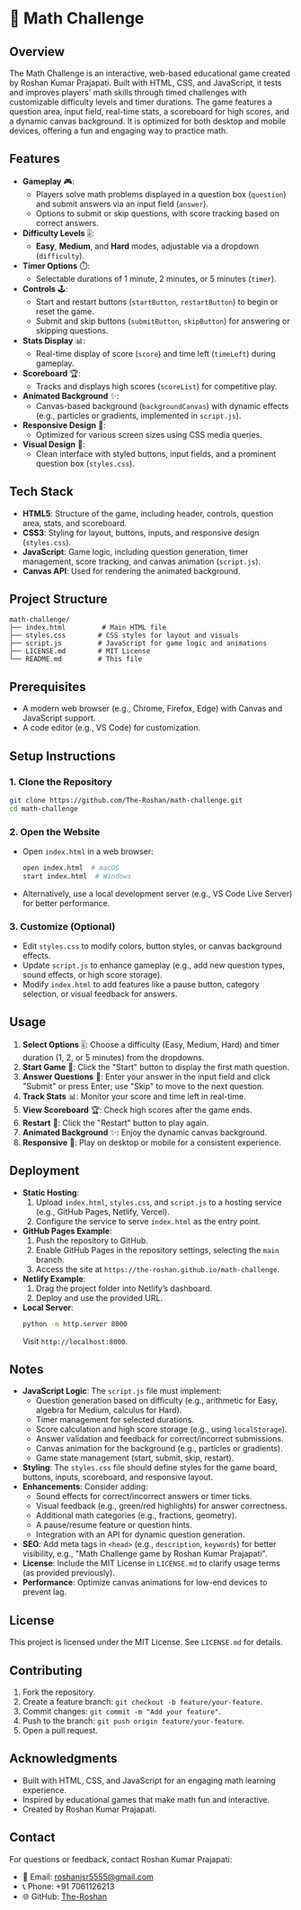 # 🧮 Math Challenge

## Overview
The Math Challenge is an interactive, web-based educational game created by Roshan Kumar Prajapati. Built with HTML, CSS, and JavaScript, it tests and improves players' math skills through timed challenges with customizable difficulty levels and timer durations. The game features a question area, input field, real-time stats, a scoreboard for high scores, and a dynamic canvas background. It is optimized for both desktop and mobile devices, offering a fun and engaging way to practice math.

## Features
- **Gameplay** 🎮:
  - Players solve math problems displayed in a question box (`question`) and submit answers via an input field (`answer`).
  - Options to submit or skip questions, with score tracking based on correct answers.
- **Difficulty Levels** 🎚️:
  - **Easy**, **Medium**, and **Hard** modes, adjustable via a dropdown (`difficulty`).
- **Timer Options** ⏱️:
  - Selectable durations of 1 minute, 2 minutes, or 5 minutes (`timer`).
- **Controls** 🕹️:
  - Start and restart buttons (`startButton`, `restartButton`) to begin or reset the game.
  - Submit and skip buttons (`submitButton`, `skipButton`) for answering or skipping questions.
- **Stats Display** 📊:
  - Real-time display of score (`score`) and time left (`timeLeft`) during gameplay.
- **Scoreboard** 🏆:
  - Tracks and displays high scores (`scoreList`) for competitive play.
- **Animated Background** ✨:
  - Canvas-based background (`backgroundCanvas`) with dynamic effects (e.g., particles or gradients, implemented in `script.js`).
- **Responsive Design** 📱:
  - Optimized for various screen sizes using CSS media queries.
- **Visual Design** 🎨:
  - Clean interface with styled buttons, input fields, and a prominent question box (`styles.css`).

## Tech Stack
- **HTML5**: Structure of the game, including header, controls, question area, stats, and scoreboard.
- **CSS3**: Styling for layout, buttons, inputs, and responsive design (`styles.css`).
- **JavaScript**: Game logic, including question generation, timer management, score tracking, and canvas animation (`script.js`).
- **Canvas API**: Used for rendering the animated background.

## Project Structure
```
math-challenge/
├── index.html         # Main HTML file
├── styles.css        # CSS styles for layout and visuals
├── script.js         # JavaScript for game logic and animations
├── LICENSE.md        # MIT License
└── README.md         # This file
```

## Prerequisites
- A modern web browser (e.g., Chrome, Firefox, Edge) with Canvas and JavaScript support.
- A code editor (e.g., VS Code) for customization.

## Setup Instructions

### 1. Clone the Repository
```bash
git clone https://github.com/The-Roshan/math-challenge.git
cd math-challenge
```

### 2. Open the Website
- Open `index.html` in a web browser:
  ```bash
  open index.html  # macOS
  start index.html  # Windows
  ```
- Alternatively, use a local development server (e.g., VS Code Live Server) for better performance.

### 3. Customize (Optional)
- Edit `styles.css` to modify colors, button styles, or canvas background effects.
- Update `script.js` to enhance gameplay (e.g., add new question types, sound effects, or high score storage).
- Modify `index.html` to add features like a pause button, category selection, or visual feedback for answers.

## Usage
1. **Select Options** 🎚️: Choose a difficulty (Easy, Medium, Hard) and timer duration (1, 2, or 5 minutes) from the dropdowns.
2. **Start Game** 🚀: Click the "Start" button to display the first math question.
3. **Answer Questions** 🧮: Enter your answer in the input field and click "Submit" or press Enter; use "Skip" to move to the next question.
4. **Track Stats** 📊: Monitor your score and time left in real-time.
5. **View Scoreboard** 🏆: Check high scores after the game ends.
6. **Restart** 🔄: Click the "Restart" button to play again.
7. **Animated Background** ✨: Enjoy the dynamic canvas background.
8. **Responsive** 📱: Play on desktop or mobile for a consistent experience.

## Deployment
- **Static Hosting**:
  1. Upload `index.html`, `styles.css`, and `script.js` to a hosting service (e.g., GitHub Pages, Netlify, Vercel).
  2. Configure the service to serve `index.html` as the entry point.
- **GitHub Pages Example**:
  1. Push the repository to GitHub.
  2. Enable GitHub Pages in the repository settings, selecting the `main` branch.
  3. Access the site at `https://the-roshan.github.io/math-challenge`.
- **Netlify Example**:
  1. Drag the project folder into Netlify’s dashboard.
  2. Deploy and use the provided URL.
- **Local Server**:
  ```bash
  python -m http.server 8000
  ```
  Visit `http://localhost:8000`.

## Notes
- **JavaScript Logic**: The `script.js` file must implement:
  - Question generation based on difficulty (e.g., arithmetic for Easy, algebra for Medium, calculus for Hard).
  - Timer management for selected durations.
  - Score calculation and high score storage (e.g., using `localStorage`).
  - Answer validation and feedback for correct/incorrect submissions.
  - Canvas animation for the background (e.g., particles or gradients).
  - Game state management (start, submit, skip, restart).
- **Styling**: The `styles.css` file should define styles for the game board, buttons, inputs, scoreboard, and responsive layout.
- **Enhancements**: Consider adding:
  - Sound effects for correct/incorrect answers or timer ticks.
  - Visual feedback (e.g., green/red highlights) for answer correctness.
  - Additional math categories (e.g., fractions, geometry).
  - A pause/resume feature or question hints.
  - Integration with an API for dynamic question generation.
- **SEO**: Add meta tags in `<head>` (e.g., `description`, `keywords`) for better visibility, e.g., "Math Challenge game by Roshan Kumar Prajapati".
- **License**: Include the MIT License in `LICENSE.md` to clarify usage terms (as provided previously).
- **Performance**: Optimize canvas animations for low-end devices to prevent lag.

## License
This project is licensed under the MIT License. See `LICENSE.md` for details.

## Contributing
1. Fork the repository.
2. Create a feature branch: `git checkout -b feature/your-feature`.
3. Commit changes: `git commit -m "Add your feature"`.
4. Push to the branch: `git push origin feature/your-feature`.
5. Open a pull request.

## Acknowledgments
- Built with HTML, CSS, and JavaScript for an engaging math learning experience.
- Inspired by educational games that make math fun and interactive.
- Created by Roshan Kumar Prajapati.

## Contact
For questions or feedback, contact Roshan Kumar Prajapati:
- 📧 Email: roshanjsr5555@gmail.com
- 📞 Phone: +91 7061126213
- 🌐 GitHub: [The-Roshan](https://github.com/The-Roshan)

